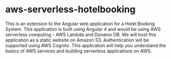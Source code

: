# aws-serverless-hotelbooking
This is an extension to the Angular web application for a Hotel Booking System. This application is built using Angular 4 and would be using AWS serverless computing - AWS Lambda and Dynamo DB. We will host this application as a static website on Amazon S3. Authentication will be supported using AWS Cognito. This application will help you understand the basics of AWS services and building serverless applications on AWS.
